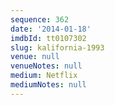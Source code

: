 ```yaml
---
sequence: 362
date: '2014-01-18'
imdbId: tt0107302
slug: kalifornia-1993
venue: null
venueNotes: null
medium: Netflix
mediumNotes: null
---
```


